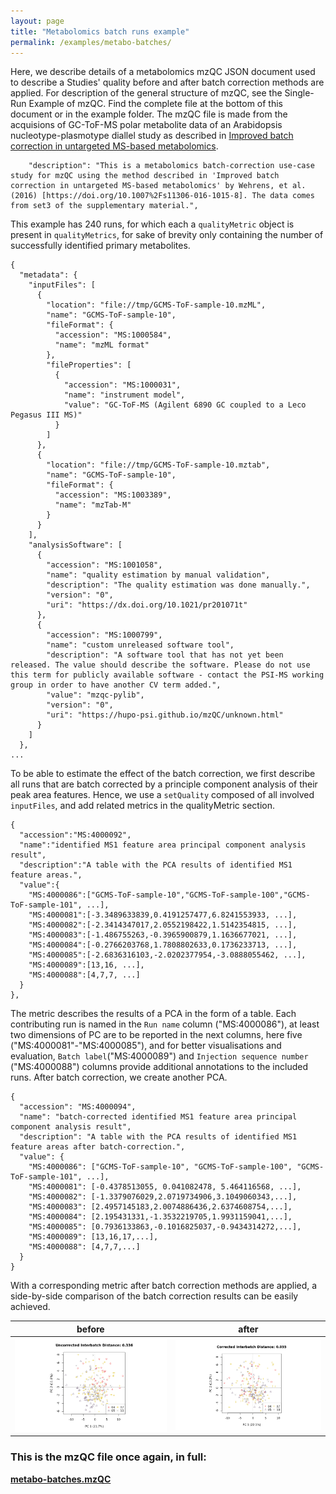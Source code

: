 ```yaml
---
layout: page
title: "Metabolomics batch runs example"
permalink: /examples/metabo-batches/
---
```


Here, we describe details of a metabolomics mzQC JSON document used to describe a Studies' quality before and after batch correction methods are applied. 
For description of the general structure of mzQC, see the Single-Run Example of mzQC.
Find the complete file at the bottom of this document or in the example folder.
The mzQC file is made from the acquisions of GC-ToF-MS polar metabolite data of an Arabidopsis nucleotype-plasmotype diallel study as described in [Improved batch correction in untargeted MS-based metabolomics](https://dx.doi.org/10.1007%2Fs11306-016-1015-8). 

```
    "description": "This is a metabolomics batch-correction use-case study for mzQC using the method described in 'Improved batch correction in untargeted MS-based metabolomics' by Wehrens, et al.(2016) [https://doi.org/10.1007%2Fs11306-016-1015-8]. The data comes from set3 of the supplementary material.",
```
This example has 240 runs, for which each a `qualityMetric` object is present in `qualityMetrics`, for sake of brevity only containing the number of successfully identified primary metabolites.
```
{
  "metadata": {
    "inputFiles": [
      {
        "location": "file://tmp/GCMS-ToF-sample-10.mzML",
        "name": "GCMS-ToF-sample-10",
        "fileFormat": {
          "accession": "MS:1000584",
          "name": "mzML format"
        },
        "fileProperties": [
          {
            "accession": "MS:1000031",
            "name": "instrument model",
            "value": "GC-ToF-MS (Agilent 6890 GC coupled to a Leco Pegasus III MS)"
          }
        ]
      },
      {
        "location": "file://tmp/GCMS-ToF-sample-10.mztab",
        "name": "GCMS-ToF-sample-10",
        "fileFormat": {
          "accession": "MS:1003389",
          "name": "mzTab-M"
        }
      }
    ],
    "analysisSoftware": [
      {
        "accession": "MS:1001058",
        "name": "quality estimation by manual validation",
        "description": "The quality estimation was done manually.",
        "version": "0",
        "uri": "https://dx.doi.org/10.1021/pr201071t"
      },
      {
        "accession": "MS:1000799",
        "name": "custom unreleased software tool",
        "description": "A software tool that has not yet been released. The value should describe the software. Please do not use this term for publicly available software - contact the PSI-MS working group in order to have another CV term added.",
        "value": "mzqc-pylib",
        "version": "0",
        "uri": "https://hupo-psi.github.io/mzQC/unknown.html"
      }
    ]
  },
...
```
To be able to estimate the effect of the batch correction, we first describe all runs that are batch corrected by a principle component analysis of their peak area features. Hence, we use a `setQuality` composed of all involved `inputFiles`, and add related metrics in the qualityMetric section.
```
{
  "accession":"MS:4000092",
  "name":"identified MS1 feature area principal component analysis result",
  "description":"A table with the PCA results of identified MS1 feature areas.",
  "value":{
    "MS:4000086":["GCMS-ToF-sample-10","GCMS-ToF-sample-100","GCMS-ToF-sample-101", ...],
    "MS:4000081":[-3.3489633839,0.4191257477,6.8241553933, ...],
    "MS:4000082":[-2.3414347017,2.0552198422,1.5142354815, ...],
    "MS:4000083":[-1.486755263,-0.3965900879,1.1636677021, ...],
    "MS:4000084":[-0.2766203768,1.7808802633,0.1736233713, ...],
    "MS:4000085":[-2.6836316103,-2.0202377954,-3.0888055462, ...],
    "MS:4000089":[13,16, ...],
    "MS:4000088":[4,7,7, ...]
  }
},
```
The metric describes the results of a PCA in the form of a table. Each contributing run is named in the `Run name` column ("MS:4000086"), at least two dimensions of PC are to be reported in the next columns, here five ("MS:4000081"-"MS:4000085"), and for better visualisations and evaluation, `Batch label`("MS:4000089") and `Injection sequence number` ("MS:4000088") columns provide additional annotations to the included runs.
After batch correction, we create another PCA.
```
{
  "accession": "MS:4000094",
  "name": "batch-corrected identified MS1 feature area principal component analysis result",
  "description": "A table with the PCA results of identified MS1 feature areas after batch-correction.",
  "value": {
    "MS:4000086": ["GCMS-ToF-sample-10", "GCMS-ToF-sample-100", "GCMS-ToF-sample-101", ...],
    "MS:4000081": [-0.4378513055, 0.041082478, 5.464116568, ...],
    "MS:4000082": [-1.3379076029,2.0719734906,3.1049060343,...],
    "MS:4000083": [2.4957145183,2.0074886436,2.6374608754,...],
    "MS:4000084": [2.195431331,-1.3532219705,1.9931159041,...],
    "MS:4000085": [0.7936133863,-0.1016825037,-0.9434314272,...],
    "MS:4000089": [13,16,17,...],
    "MS:4000088": [4,7,7,...]
  }
}
```
With a corresponding metric after batch correction methods are applied, a side-by-side comparison of the batch correction results can be easily achieved.

before | after
---    |   ---
![Metabo PCA before batch correction](../../pages/figures/MetaboPCAbefore.png) | ![Metabo PCA before after correction](../../pages/figures/MetaboPCAafter.png)


### This is the mzQC file once again, in full:
**[metabo-batches.mzQC](https://github.com/HUPO-PSI/mzQC/tree/main/specification_documents/examples/metabo-batches.mzQC)**